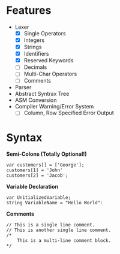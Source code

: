 # Features
* Lexer
    * [X] Single Operators
    * [X] Integers
    * [X] Strings
    * [X] Identifiers
    * [X] Reserved Keywords
    * [ ] Decimals
    * [ ] Multi-Char Operators
    * [ ] Comments
* Parser
* Abstract Syntrax Tree
* ASM Conversion
* Compiler Warning/Error System
    * [ ] Column, Row Specified Error Output  

# Syntax

**Semi-Colons (Totally Optional!)**
```
var customers[] = ['George'];
customers[1] = 'John'
customers[2] = 'Jacob';
```

**Variable Declaration** 
```
var UnitializedVariable;
string VariableName = "Hello World":
```

**Comments**
```
// This is a single line comment.
// This is another single line comment.
/*
    This is a multi-line comment block.
*/
```




